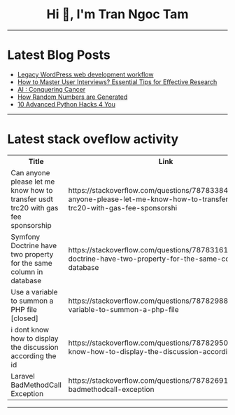 <h1 align="center">Hi 👋, I'm Tran Ngoc Tam</h1>

---

# Latest Blog Posts 
<!-- BLOG-POST-LIST:START -->
- [Legacy WordPress web development workflow](https://dev.to/ingosteinke/legacy-wordpress-web-development-workflow-2lic)
- [How to Master User Interviews? Essential Tips for Effective Research](https://dev.to/wednesdaysol/how-to-master-user-interviews-essential-tips-for-effective-research-52ja)
- [AI : Conquering Cancer](https://dev.to/stephmarira/ai-conquering-cancer-55bi)
- [How Random Numbers are Generated](https://dev.to/sh20raj/how-random-numbers-are-generated-40e0)
- [10 Advanced Python Hacks 4 You](https://dev.to/hisham_elamir/10-advanced-python-hacks-4-you-j2o)
<!-- BLOG-POST-LIST:END -->

---

# Latest stack oveflow activity
<table>
  <tr><th>Title</th><th>Link</th></tr>
  <!-- STACKOVERFLOW:START --><tr><td>Can anyone please let me know how to transfer usdt trc20 with gas fee sponsorship</td><td>https://stackoverflow.com/questions/78783384/can-anyone-please-let-me-know-how-to-transfer-usdt-trc20-with-gas-fee-sponsorshi</td></tr><tr><td>Symfony Doctrine have two property for the same column in database</td><td>https://stackoverflow.com/questions/78783161/symfony-doctrine-have-two-property-for-the-same-column-in-database</td></tr><tr><td>Use a variable to summon a PHP file [closed]</td><td>https://stackoverflow.com/questions/78782988/use-a-variable-to-summon-a-php-file</td></tr><tr><td>i dont know how to display the discussion according the id</td><td>https://stackoverflow.com/questions/78782950/i-dont-know-how-to-display-the-discussion-according-the-id</td></tr><tr><td>Laravel BadMethodCall Exception</td><td>https://stackoverflow.com/questions/78782691/laravel-badmethodcall-exception</td></tr><!-- STACKOVERFLOW:END -->
</table>

---


